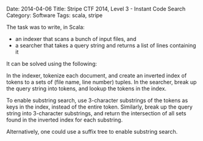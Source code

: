 Date: 2014-04-06
Title: Stripe CTF 2014, Level 3 - Instant Code Search
Category: Software
Tags: scala, stripe

The task was to write, in Scala:

- an indexer that scans a bunch of input files, and
- a searcher that takes a query string and returns a list of lines containing it

It can be solved using the following:

In the indexer, tokenize each document, and create an inverted index of
tokens to a sets of (file name, line number) tuples. In the searcher,
break up the query string into tokens, and lookup the tokens in the
index.

To enable substring search, use 3-character substrings of the tokens as
keys in the index, instead of the entire token. Similarly, break up the
query string into 3-character substrings, and return the intersection of
all sets found in the inverted index for each substring.

Alternatively, one could use a suffix tree to enable substring search.

